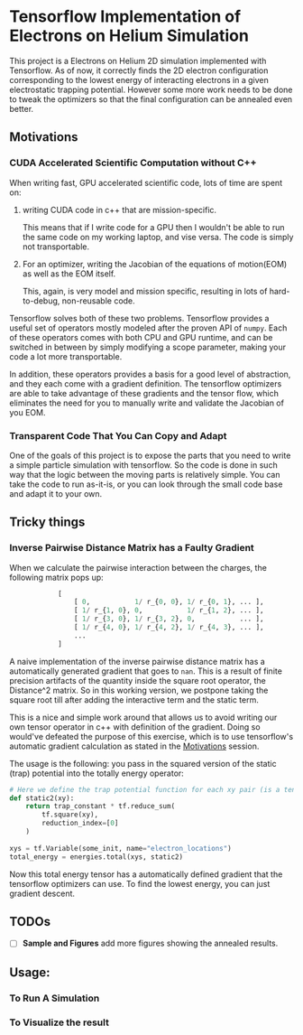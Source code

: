 # Tensorflow Implementation of Electrons on Helium Simulation

This project is a Electrons on Helium 2D simulation implemented with Tensorflow. 
As of now, it correctly finds the 2D electron configuration corresponding to the
lowest energy of interacting electrons in a given electrostatic trapping potential.
However some more work needs to be done to tweak the optimizers so that the final
configuration can be annealed even better.

## Motivations

### CUDA Accelerated Scientific Computation without C++
When writing fast, GPU accelerated scientific code, lots of time are spent on:

1. writing CUDA code in c++ that are mission-specific.  

   This means that if I write code for a GPU then I wouldn't be able to run
   the same code on my working laptop, and vise versa. The code is simply not
   transportable.

2. For an optimizer, writing the Jacobian of the equations of motion(EOM) as well
as the EOM itself.  

   This, again, is very model and mission specific, resulting in lots of 
   hard-to-debug, non-reusable code.

Tensorflow solves both of these two problems. Tensorflow provides a useful 
set of operators mostly modeled after the proven API of `numpy`. Each of 
these operators comes with both CPU and GPU runtime, and can be switched
in between by simply modifying a scope parameter, making your code a lot more 
transportable.
 
 In addition, these operators provides a basis for a good level of abstraction, 
 and they each come with a gradient definition. The tensorflow optimizers
 are able to take advantage of these gradients and the tensor flow, which 
 eliminates the need for you to manually write and validate the Jacobian
 of you EOM. 

### Transparent Code That You Can Copy and Adapt
One of the goals of this project is to expose the parts
that you need to write a simple particle simulation with tensorflow. So the 
code is done in such way that the logic between the moving parts is relatively 
simple. You can take the code to run as-it-is, or you can look through the 
small code base and adapt it to your own.

## Tricky things

### Inverse Pairwise Distance Matrix has a Faulty Gradient

When we calculate the pairwise interaction between the charges, the following
matrix pops up:

```python
            [ 
                [ 0,           1/ r_{0, 0}, 1/ r_{0, 1}, ... ],
                [ 1/ r_{1, 0}, 0,           1/ r_{1, 2}, ... ],
                [ 1/ r_{3, 0}, 1/ r_{3, 2}, 0,           ... ],
                [ 1/ r_{4, 0}, 1/ r_{4, 2}, 1/ r_{4, 3}, ... ],
                ... 
            ]
```

A naive implementation of the inverse pairwise distance matrix has a automatically
generated gradient that goes to `nan`. This is a result of finite precision 
artifacts of the quantity inside the square root operator, the Distance^2 matrix. 
So in this working version, we postpone taking the square root till after 
adding the interactive term and the static term. 

This is a nice and simple work around that allows us to avoid writing our
own tensor operator in c++ with definition of the gradient. Doing so would've 
defeated the purpose of this exercise, which is to use tensorflow's automatic 
gradient calculation as stated in the [Motivations](#motivations) session.

The usage is the following: you pass in the squared version of the static 
(trap) potential into the totally energy operator:

```python
# Here we define the trap potential function for each xy pair (is a tensor).
def static2(xy):
    return trap_constant * tf.reduce_sum(
        tf.square(xy),
        reduction_index=[0]
    )
    
xys = tf.Variable(some_init, name="electron_locations")
total_energy = energies.total(xys, static2)
```

Now this total energy tensor has a automatically defined gradient that 
the tensorflow optimizers can use. To find the lowest energy, you 
can just gradient descent.

## TODOs
- [ ] **Sample and Figures** add more figures showing the annealed results.

## Usage:

### To Run A Simulation

### To Visualize the result

